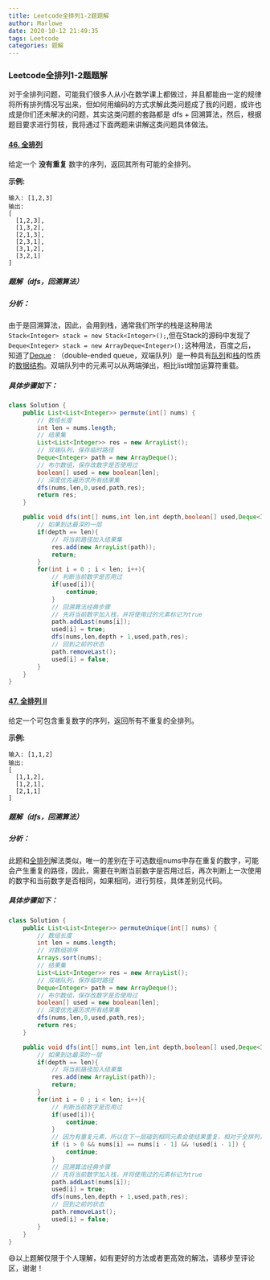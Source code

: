 ```yaml
---
title: Leetcode全排列1-2题题解
author: Marlowe
date: 2020-10-12 21:49:35
tags: Leetcode
categories: 题解
---
```


### Leetcode全排列1-2题题解

对于全排列问题，可能我们很多人从小在数学课上都做过，并且都能由一定的规律将所有排列情况写出来，但如何用编码的方式求解此类问题成了我的问题，或许也成是你们还未解决的问题，其实这类问题的套路都是 dfs + 回溯算法，然后，根据题目要求进行剪枝，我将通过下面两题来讲解这类问题具体做法。

#### [46. 全排列](https://leetcode-cn.com/problems/permutations/)

给定一个 **没有重复** 数字的序列，返回其所有可能的全排列。

**示例:**

```
输入: [1,2,3]
输出:
[
  [1,2,3],
  [1,3,2],
  [2,1,3],
  [2,3,1],
  [3,1,2],
  [3,2,1]
]
```

##### 题解（dfs，回溯算法）

##### 分析：

由于是回溯算法，因此，会用到栈，通常我们所学的栈是这种用法 `Stack<Integer> stack = new Stack<Integer>();`,但在Stack的源码中发现了`Deque<Integer> stack = new ArrayDeque<Integer>();`这种用法，百度之后，知道了[Deque](https://baike.baidu.com/item/deque/849385?fr=aladdin) : （double-ended queue，双端队列）是一种具有[队列](https://baike.baidu.com/item/队列/14580481)和[栈](https://baike.baidu.com/item/栈/12808149)的性质的[数据结构](https://baike.baidu.com/item/数据结构/1450)。双端队列中的元素可以从两端弹出，相比list增加运算符重载。 

##### 具体步骤如下：

```java
class Solution {
    public List<List<Integer>> permute(int[] nums) {
        // 数组长度
        int len = nums.length;
        // 结果集
        List<List<Integer>> res = new ArrayList();
        // 双端队列，保存临时路径
        Deque<Integer> path = new ArrayDeque();
        // 布尔数组，保存改数字是否使用过
        boolean[] used = new boolean[len];
        // 深度优先遍历求所有结果集
        dfs(nums,len,0,used,path,res);
        return res;
    }

    public void dfs(int[] nums,int len,int depth,boolean[] used,Deque<Integer> path,List<List<Integer>> res){
        // 如果到达最深的一层
        if(depth == len){
            // 将当前路径加入结果集
            res.add(new ArrayList(path));
            return;
        }
        for(int i = 0 ; i < len; i++){
            // 判断当前数字是否用过
            if(used[i]){
                continue;
            }
            // 回溯算法经典步骤
            // 先将当前数字加入栈，并将使用过的元素标记为true
            path.addLast(nums[i]);
            used[i] = true;
            dfs(nums,len,depth + 1,used,path,res);
            // 回到之前的状态
            path.removeLast();
            used[i] = false;
        }
    }
}
```

#### [47. 全排列 II](https://leetcode-cn.com/problems/permutations-ii/)

给定一个可包含重复数字的序列，返回所有不重复的全排列。

**示例:**

```
输入: [1,1,2]
输出:
[
  [1,1,2],
  [1,2,1],
  [2,1,1]
]
```

##### 题解（dfs，回溯算法）

##### 分析：

此题和[全排列](https://leetcode-cn.com/problems/permutations/)解法类似，唯一的差别在于可选数组nums中存在重复的数字，可能会产生重复的路径，因此，需要在判断当前数字是否用过后，再次判断上一次使用的数字和当前数字是否相同，如果相同，进行剪枝，具体差别见代码。

##### 具体步骤如下：

```java
class Solution {
    public List<List<Integer>> permuteUnique(int[] nums) {
        // 数组长度
        int len = nums.length;
        // 对数组排序
        Arrays.sort(nums);
        // 结果集
        List<List<Integer>> res = new ArrayList();
        // 双端队列，保存临时路径
        Deque<Integer> path = new ArrayDeque();
        // 布尔数组，保存改数字是否使用过
        boolean[] used = new boolean[len];
        // 深度优先遍历求所有结果集
        dfs(nums,len,0,used,path,res);
        return res;
    }

    public void dfs(int[] nums,int len,int depth,boolean[] used,Deque<Integer> path,List<List<Integer>> res){
        // 如果到达最深的一层
        if(depth == len){
            // 将当前路径加入结果集
            res.add(new ArrayList(path));
            return;
        }
        for(int i = 0 ; i < len; i++){
            // 判断当前数字是否用过
            if(used[i]){
                continue;
            }
            // 因为有重复元素，所以在下一层碰到相同元素会使结果重复，相对于全排列，进一步剪枝
            if (i > 0 && nums[i] == nums[i - 1] && !used[i - 1]) {
                continue;
            }
            // 回溯算法经典步骤
            // 先将当前数字加入栈，并将使用过的元素标记为true
            path.addLast(nums[i]);
            used[i] = true;
            dfs(nums,len,depth + 1,used,path,res);
            // 回到之前的状态
            path.removeLast();
            used[i] = false;
        }
    }
}
```

:smile:以上题解仅限于个人理解，如有更好的方法或者更高效的解法，请移步至评论区，谢谢！


